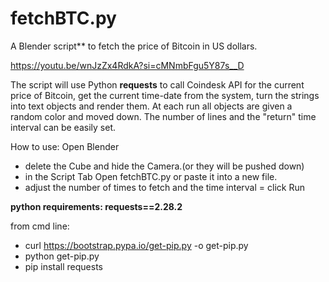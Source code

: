 # fetchBTC.py
A Blender script** to fetch the price of Bitcoin in US dollars.

https://youtu.be/wnJzZx4RdkA?si=cMNmbFgu5Y87s__D

The script will use Python **requests** to call Coindesk API for the current price of Bitcoin, get the current time-date from the system, turn the strings  into text objects and render them.
At each run all objects are given a random color and moved down.
The number of lines and the "return" time interval can be easily set.

How to use:
Open Blender
- delete the Cube and hide the Camera.(or they will be pushed down)
- in the Script Tab Open fetchBTC.py or paste it into a new file.
- adjust the number of times to fetch and the time interval
= click Run

**python requirements:
requests==2.28.2**

from cmd line:
 - curl https://bootstrap.pypa.io/get-pip.py -o get-pip.py
 - python get-pip.py
 - pip install requests


